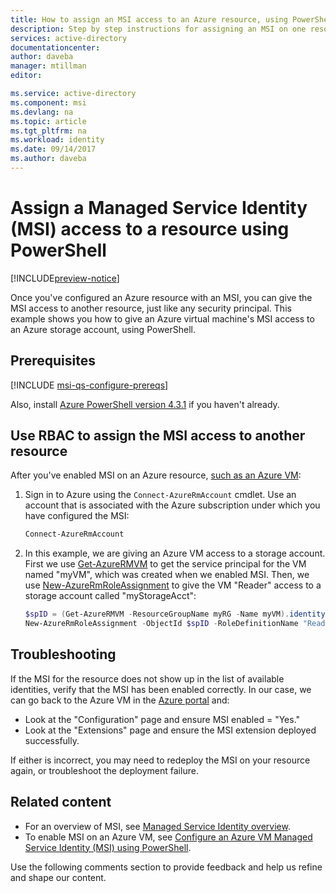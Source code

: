 ```yaml
---
title: How to assign an MSI access to an Azure resource, using PowerShell
description: Step by step instructions for assigning an MSI on one resource, access to another resource, using PowerShell.
services: active-directory
documentationcenter: 
author: daveba
manager: mtillman
editor: 

ms.service: active-directory
ms.component: msi
ms.devlang: na
ms.topic: article
ms.tgt_pltfrm: na
ms.workload: identity
ms.date: 09/14/2017
ms.author: daveba
---
```


# Assign a Managed Service Identity (MSI) access to a resource using PowerShell

[!INCLUDE[preview-notice](../../../includes/active-directory-msi-preview-notice.md)]

Once you've configured an Azure resource with an MSI, you can give the MSI access to another resource, just like any security principal. This example shows you how to give an Azure virtual machine's MSI access to an Azure storage account, using PowerShell.

## Prerequisites

[!INCLUDE [msi-qs-configure-prereqs](../../../includes/active-directory-msi-qs-configure-prereqs.md)]

Also, install [Azure PowerShell version 4.3.1](https://www.powershellgallery.com/packages/AzureRM/4.3.1) if you haven't already.

## Use RBAC to assign the MSI access to another resource

After you've enabled MSI on an Azure resource, [such as an Azure VM](qs-configure-powershell-windows-vm.md):

1. Sign in to Azure using the `Connect-AzureRmAccount` cmdlet. Use an account that is associated with the Azure subscription under which you have configured the MSI:

   ```powershell
   Connect-AzureRmAccount
   ```
2. In this example, we are giving an Azure VM access to a storage account. First we use [Get-AzureRMVM](/powershell/module/azurerm.compute/get-azurermvm) to get the service principal for the VM named "myVM", which was created when we enabled MSI. Then, we use [New-AzureRmRoleAssignment](/powershell/module/AzureRM.Resources/New-AzureRmRoleAssignment) to give the VM "Reader" access to a storage account called "myStorageAcct":

    ```powershell
    $spID = (Get-AzureRMVM -ResourceGroupName myRG -Name myVM).identity.principalid
    New-AzureRmRoleAssignment -ObjectId $spID -RoleDefinitionName "Reader" -Scope "/subscriptions/<mySubscriptionID>/resourceGroups/<myResourceGroup>/providers/Microsoft.Storage/storageAccounts/<myStorageAcct>"
    ```

## Troubleshooting

If the MSI for the resource does not show up in the list of available identities, verify that the MSI has been enabled correctly. In our case, we can go back to the Azure VM in the [Azure portal](https://portal.azure.com) and:

- Look at the "Configuration" page and ensure MSI enabled = "Yes."
- Look at the "Extensions" page and ensure the MSI extension deployed successfully.

If either is incorrect, you may need to redeploy the MSI on your resource again, or troubleshoot the deployment failure.

## Related content

- For an overview of MSI, see [Managed Service Identity overview](overview.md).
- To enable MSI on an Azure VM, see [Configure an Azure VM Managed Service Identity (MSI) using PowerShell](qs-configure-powershell-windows-vm.md).

Use the following comments section to provide feedback and help us refine and shape our content.

